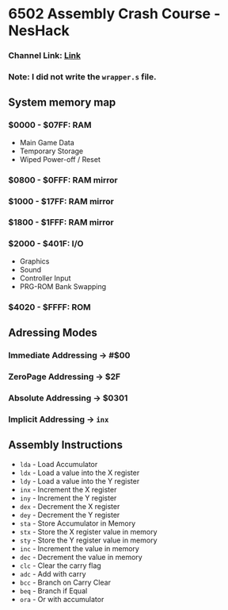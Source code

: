 # 6502 Assembly Crash Course - NesHack

### Channel Link: [Link](https://www.youtube.com/channel/UCXR5PCyUI2pG_a3ydnCIS-g)
### Note: I did not write the `wrapper.s` file.

## System memory map

### $0000 - $07FF: RAM
* Main Game Data
* Temporary Storage
* Wiped Power-off / Reset
### $0800 - $0FFF: RAM mirror
### $1000 - $17FF: RAM mirror
### $1800 - $1FFF: RAM mirror
### $2000 - $401F: I/O
* Graphics
* Sound
* Controller Input
* PRG-ROM Bank Swapping
### $4020 - $FFFF: ROM

## Adressing Modes

### Immediate Addressing -> #$00
### ZeroPage Addressing -> $2F
### Absolute Addressing -> $0301
### Implicit Addressing -> `inx`

## Assembly Instructions

* `lda` - Load Accumulator
* `ldx` - Load a value into the X register
* `ldy` - Load a value into the Y register
* `inx` - Increment the X register
* `iny` - Increment the Y register
* `dex` - Decrement the X register
* `dey` - Decrement the Y register
* `sta` - Store Accumulator in Memory
* `stx` - Store the X register value in memory
* `sty` - Store the Y register value in memory
* `inc` - Increment the value in memory
* `dec` - Decrement the value in memory
* `clc` - Clear the carry flag
* `adc` - Add with carry
* `bcc` - Branch on Carry Clear
* `beq` - Branch if Equal
* `ora` - Or with accumulator